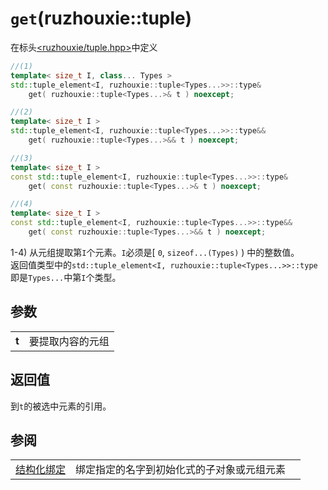 # `get`(ruzhouxie::tuple)
在标头[<ruzhouxie/tuple.hpp>](../../tuple.md)中定义
```cpp
//(1)
template< size_t I, class... Types >
std::tuple_element<I, ruzhouxie::tuple<Types...>>::type&
    get( ruzhouxie::tuple<Types...>& t ) noexcept;
```
```cpp
//(2)
template< size_t I >
std::tuple_element<I, ruzhouxie::tuple<Types...>>::type&&
    get( ruzhouxie::tuple<Types...>&& t ) noexcept;
```
```cpp
//(3)
template< size_t I >
const std::tuple_element<I, ruzhouxie::tuple<Types...>>::type&
    get( const ruzhouxie::tuple<Types...>& t ) noexcept;
```
```cpp
//(4)
template< size_t I >
const std::tuple_element<I, ruzhouxie::tuple<Types...>>::type&&
    get( const ruzhouxie::tuple<Types...>&& t ) noexcept;
```
1-4) 从元组提取第`I`个元素。`I`必须是\[ `​0`​, `sizeof...(Types)` \) 中的整数值。  
返回值类型中的`std::tuple_element<I, ruzhouxie::tuple<Types...>>::type`即是`Types...`中第`I`个类型。
## 参数
|||
|-|-|
|**t**|要提取内容的元组|
## 返回值
到`t`的被选中元素的引用。
## 参阅
||||
|-|-|-|
| [结构化绑定](https://zh.cppreference.com/w/cpp/language/structured_binding) | 绑定指定的名字到初始化式的子对象或元组元素 |